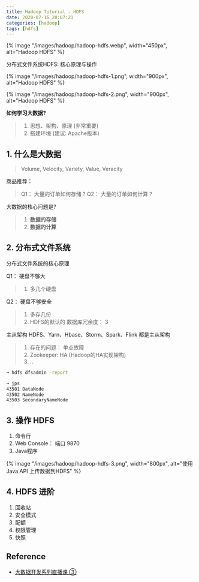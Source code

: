 ```yaml
---
title: Hadoop Tutorial - HDFS
date: 2020-07-15 20:07:21
categories: [hadoop]
tags: [hdfs]
---
```


{% image "/images/hadoop/hadoop-hdfs.webp", width="450px", alt="Hadoop HDFS" %}

<!--more-->

分布式文件系统HDFS: 核心原理与操作

{% image "/images/hadoop/hadoop-hdfs-1.png", width="900px", alt="Hadoop HDFS" %}

{% image "/images/hadoop/hadoop-hdfs-2.png", width="900px", alt="Hadoop HDFS" %}

**如何学习大数据?**

> 1. 思想、架构、原理 (非常重要)
> 2. 搭建环境 (建议: Apache版本)

## 1. 什么是大数据

> Volume, Velocity, Variety, Value, Veracity

商品推荐：

> Q1： 大量的订单如何存储 ?
> Q2： 大量的订单如何计算 ?

大数据的核心问题是?

> 1. **数据的存储**
> 2. **数据的计算**

## 2. 分布式文件系统

分布式文件系统的核心原理

Q1： 硬盘不够大
 
> 1. 多几个硬盘
 
Q2： 硬盘不够安全
 
> 1. 多存几份
> 2. HDFS的默认的 数据库冗余度： 3

主从架构 HDFS、Yarn、Hbase、Storm、Spark、Flink 都是主从架构

> 1. 存在的问题： 单点故障
> 2. Zookeeper: HA (Hadoop的HA实现架构)
> 3. ..

```bash
➜ hdfs dfsadmin -report

➜ jps
43501 DataNode
43502 NameNode
43503 SecondaryNameNode
```

## 3. 操作 HDFS

 1. 命令行
 2. Web Console： 端口 9870
 3. Java程序

{% image "/images/hadoop/hadoop-hdfs-3.png", width="800px", alt="使用 Java API 上传数据到HDFS" %}

## 4. HDFS 进阶

 1. 回收站
 2. 安全模式
 3. 配额
 4. 权限管理
 5. 快照

## Reference


- [大数据开发系列直播课 ③](https://study.163.com/course/courseLearn.htm?courseId=1209979905#/learn/live?lessonId=1281107303&courseId=1209979905)

